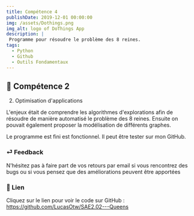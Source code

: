```yaml
---
title: Compétence 4
publishDate: 2019-12-01 00:00:00
img: /assets/Dothings.png
img_alt: logo of DoThings App
description: |
 Programme pour résoudre le problème des 8 reines.
tags:
  - Python
  - Github
  - Outils Fondamentaux
---
```


## 🎉 Compétence 2

2) Optimisation d'applications
> 

L'enjeux était de comprendre les algorithmes d'explorations afin de résoudre de manière automatisé le problème des 8 reines. Ensuite on pouvait également proposer la modélisation de différents graphes.

Le programme est fini est fonctionnel. Il peut être tester sur mon GitHub.




### ⏎ Feedback 

N'hésitez pas à faire part de vos retours par email si vous rencontrez des bugs ou si vous pensez que des améliorations peuvent être apportées

### 🔗 Lien


Cliquez sur le lien pour voir le code sur GitHub : https://github.com/LucasOtw/SAE2.02---Queens






